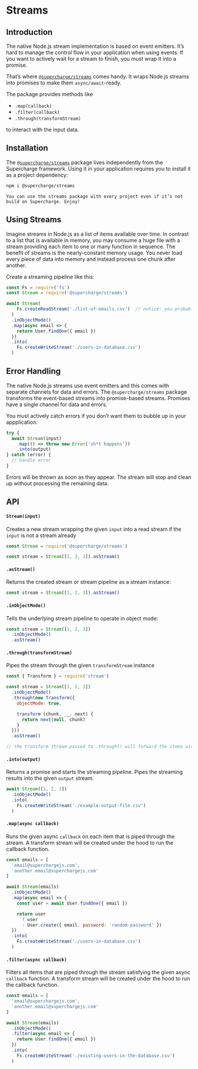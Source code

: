 # Streams


## Introduction
The native Node.js stream implementation is based on event emitters. It’s hard to manage the control flow in your application when using events. If you want to actively wait for a stream to finish, you must wrap it into a promise.

That’s where [`@supercharge/streams`](https://github.com/superchargejs/streams) comes handy. It wraps Node.js streams into promises to make them `async/await`-ready.

The package provides methods like

- `.map(callback)`
- `.filter(callback)`
- `.through(transformStream)`

to interact with the input data.


## Installation
The [`@supercharge/streams`](https://github.com/superchargejs/streams) package lives independently from the Supercharge framework. Using it in your application requires you to install it as a project dependency:

```bash
npm i @supercharge/streams
```

```success
You can use the streams package with every project even if it’s not build on Supercharge. Enjoy!
```

## Using Streams
Imagine streams in Node.js as a list of items available over time. In contrast to a list that is available in memory, you may consume a huge file with a stream providing each item to one or many function in sequence. The benefit of streams is the nearly-constant memory usage. You never load every piece of data into memory and instead process one chunk after another.

Create a streaming pipeline like this:

```js
const Fs = require('fs')
const Stream = require('@supercharge/streams')

await Stream(
    Fs.createReadStream('./list-of-emails.csv')  // notice: you probably need a CSV parser :)
  )
  .inObjectMode()
  .map(async email => {
    return User.findOne({ email })
  })
  .into(
    Fs.createWriteStream('./users-in-database.csv')
  )
```


## Error Handling
The native Node.js streams use event emitters and this comes with separate channels for data and errors. The `@supercharge/streams` package transforms the event-based streams into promise-based streams. Promises have a single channel for data and errors.

You must actively catch errors if you don’t want them to bubble up in your appplication:

```js
try {
  await Stream(input)
    .map(() => throw new Error('sh*t happens'))
    .into(output)
} catch (error) {
  // handle error
}
```

Errors will be thrown as soon as they appear. The stream will stop and clean up without processing the remaining data.


## API

#### `Stream(input)`
Creates a new stream wrapping the given `input` into a read stream if the `input` is not a stream already

```js
const Stream = require('@supercharge/streams')

const stream = Stream([1, 2, 3]).asStream()
```


#### `.asStream()`
Returns the created stream or stream pipeline as a stream instance:

```js
const stream = Stream([1, 2, 3]).asStream()
```


#### `.inObjectMode()`
Tells the underlying stream pipeline to operate in object mode:

```js
const stream = Stream([1, 2, 3])
  .inObjectMode()
  .asStream()
```


#### `.through(transformStream)`
Pipes the stream through the given `transformStream` instance

```js
const { Transform } = require('stream')

const stream = Stream([1, 2, 3])
  .inObjectMode()
  .through(new Transform({
    objectMode: true,

    transform (chunk, __, next) {
      return next(null, chunk)
    }
  }))
  .asStream()

// the transform stream passed to .through() will forward the items without modifications -> [1, 2, 3]
```


#### `.into(output)`
Returns a promise and starts the streaming pipeline. Pipes the streaming results into the given `output` stream.

```js
await Stream([1, 2, 3])
  .inObjectMode()
  .into(
    Fs.createWriteStream('./example-output-file.csv')
  )
```


#### `.map(async callback)`
Runs the given async `callback` on each item that is piped through the stream. A transform stream will be created under the hood to run the callback function.

```js
const emails = [
  'email@superchargejs.com',
  'another.email@superchargejs.com'
]

await Stream(emails)
  .inObjectMode()
  .map(async email => {
    const user = await User.findOne({ email })

    return user
      ? user
      : User.create({ email, password: 'random-password' })
  })
  .into(
    Fs.createWriteStream('./users-in-database.csv')
  )
```


#### `.filter(async callback)`
Filters all items that are piped through the stream satisfying the given async `callback` function. A transform stream will be created under the hood to run the callback function.

```js
const emails = [
  'email@superchargejs.com',
  'another.email@superchargejs.com'
]

await Stream(emails)
  .inObjectMode()
  .filter(async email => {
    return User.findOne({ email })
  })
  .into(
    Fs.createWriteStream('./existing-users-in-the-database.csv')
  )
```
